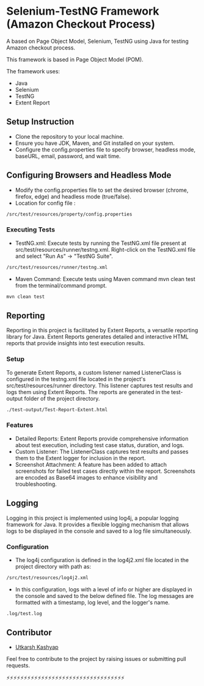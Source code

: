 # Selenium-TestNG Framework (Amazon Checkout Process)

A based on Page Object Model, Selenium, TestNG using Java for testing Amazon checkout process.

This framework is based in Page Object Model (POM).

The framework uses:

- Java 
- Selenium
- TestNG
- Extent Report

## Setup Instruction

- Clone the repository to your local machine.
- Ensure you have JDK, Maven, and Git installed on your system.
- Configure the config.properties file to specify browser, headless mode, baseURL, email, password, and wait time.

## Configuring Browsers and Headless Mode

- Modify the config.properties file to set the desired browser (chrome, firefox, edge) and headless mode (true/false).
- Location for config file :
```bash
/src/test/resources/property/config.properties
```

 ### Executing Tests
 - TestNG.xml: Execute tests by running the TestNG.xml file present at src/test/resources/runner/testng.xml. Right-click on the TestNG.xml file and select "Run As" -> "TestNG Suite".
 ```bash
 /src/test/resources/runner/testng.xml
 ```
 - Maven Command: Execute tests using Maven command mvn clean test from the terminal/command prompt.
    
 ```bash
 mvn clean test
 ```
## Reporting
Reporting in this project is facilitated by Extent Reports, a versatile reporting library for Java. Extent Reports generates detailed and interactive HTML reports that provide insights into test execution results.

### Setup
To generate Extent Reports, a custom listener named ListenerClass is configured in the testng.xml file located in the project's src/test/resources/runner directory. This listener captures test results and logs them using Extent Reports. The reports are generated in the test-output folder of the project directory.
```bash
./test-output/Test-Report-Extent.html
```

### Features
- Detailed Reports: Extent Reports provide comprehensive information about test execution, including test case status, duration, and logs.
- Custom Listener: The ListenerClass captures test results and passes them to the Extent logger for inclusion in the report.
- Screenshot Attachment: A feature has been added to attach screenshots for failed test cases directly within the report. Screenshots are encoded as Base64 images to enhance visibility and troubleshooting.

## Logging
Logging in this project is implemented using log4j, a popular logging framework for Java. It provides a flexible logging mechanism that allows logs to be displayed in the console and saved to a log file simultaneously.

### Configuration
- The log4j configuration is defined in the log4j2.xml file located in the project directory with path as:
```bash
/src/test/resources/log4j2.xml
```
- In this configuration, logs with a level of info or higher are displayed in the console and saved to the below defined file. The log messages are formatted with a timestamp, log level, and the logger's name.
```bash
.log/test.log
```
## Contributor
- [Utkarsh Kashyap](https://github.com/utkarsh-kashyap)
  
  
Feel free to contribute to the project by raising issues or submitting pull requests.

⚡⚡⚡⚡⚡⚡⚡⚡⚡⚡⚡⚡⚡⚡⚡⚡⚡⚡⚡⚡⚡⚡⚡⚡⚡⚡⚡⚡⚡⚡⚡⚡⚡⚡
